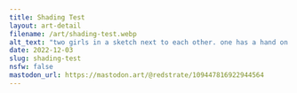 ```yaml
---
title: Shading Test
layout: art-detail
filename: /art/shading-test.webp
alt_text: "two girls in a sketch next to each other. one has a hand on their hip and the other is being looked down upon"
date: 2022-12-03
slug: shading-test
nsfw: false
mastodon_url: https://mastodon.art/@redstrate/109447816922944564
---
```

